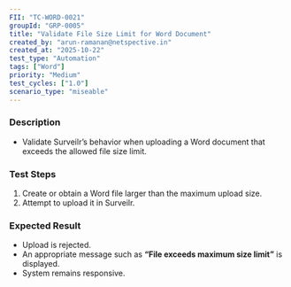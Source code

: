 ```yaml
---
FII: "TC-WORD-0021"
groupId: "GRP-0005"
title: "Validate File Size Limit for Word Document"
created_by: "arun-ramanan@netspective.in"
created_at: "2025-10-22"
test_type: "Automation"
tags: ["Word"]
priority: "Medium"
test_cycles: ["1.0"]
scenario_type: "miseable"
---
```


### Description
- Validate Surveilr’s behavior when uploading a Word document that exceeds the allowed file size limit.

### Test Steps
1. Create or obtain a Word file larger than the maximum upload size.  
2. Attempt to upload it in Surveilr.  

### Expected Result
- Upload is rejected.  
- An appropriate message such as **“File exceeds maximum size limit”** is displayed.  
- System remains responsive.
